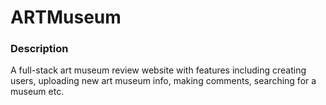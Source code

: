# ARTMuseum

### Description

A full-stack art museum review website with features including creating users, uploading new art museum info, making comments, searching for a museum etc.

